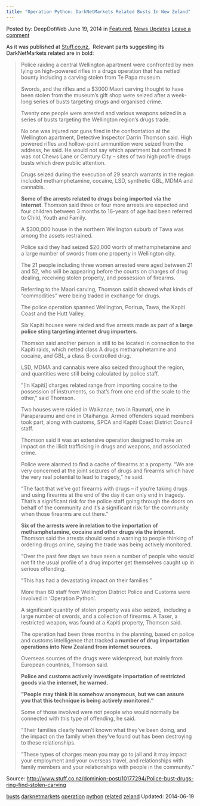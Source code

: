 ```yaml
---
title: "Operation Python: DarkNetMarkets Related Busts In New Zeland"
---
```


<article class="post-listing post-6108 post type-post status-publish format-standard has-post-thumbnail hentry  tag-busts tag-darknetmarkets tag-operation tag-python tag-zeland">
Posted by: DeepDotWeb
<span>June 19, 2014</span>
<span>in <a href="https://www.deepdotweb.com/category/deepdot-news/" rel="category tag">Featured</a>, <a href="https://www.deepdotweb.com/category/news-updates/" rel="category tag">News Updates</a></span>
<a href="/2014/06/19/operation-python-darknetmarkets-related-busts-new-zeland/#respond">Leave a comment</a></span>
</p>
<div class="clear"></div>
<div class="entry">
<p>As it was published at <a href="http://www.stuff.co.nz/dominion-post/10177294/Police-bust-drugs-ring-find-stolen-carving">Stuff.co.nz</a>,  Relevant parts suggesting its DarkNetMarkets related are in bold:</p>
<blockquote><p>Police raiding a central Wellington apartment were confronted by men lying on high-powered rifles in a drugs operation that has netted bounty including a carving stolen from Te Papa museum.</p>
<p>Swords, and the rifles and a $3000 Maori carving thought to have been stolen from the museum&#8217;s gift shop were seized after a week-long series of busts targeting drugs and organised crime.</p>
<p>Twenty one people were arrested and various weapons seized in a series of busts targeting the Wellington region&#8217;s drugs trade.</p>
<p>No one was injured nor guns fired in the confrontation at the Wellington apartment, Detective Inspector Darrin Thomson said. High powered rifles and hollow-point ammunition were seized from the address, he said. He would not say which apartment but confirmed it was not Chews Lane or Century City &#8211; sites of two high profile drugs busts which drew public attention.</p>
<p>Drugs seized during the execution of 29 search warrants in the region included methamphetamine, cocaine, LSD, synthetic GBL, MDMA and cannabis.</p>
<p><strong>Some of the arrests related to drugs being imported via the internet</strong>. Thomson said three or four more arrests are expected and four children between 3 months to 16-years of age had been referred to Child, Youth and Family.</p>
<p>A $300,000 house in the northern Wellington suburb of Tawa was among the assets restrained.</p>
<p>Police said they had seized $20,000 worth of methamphetamine and a large number of swords from one property in Wellington city.</p>
<p>The 21 people including three women arrested were aged between 21 and 52, who will be appearing before the courts on charges of drug dealing, receiving stolen property, and possession of firearms.</p>
<p>Referring to the Maori carving, Thomson said it showed what kinds of &#8220;commodities&#8221; were being traded in exchange for drugs.</p>
<p>The police operation spanned Wellington, Porirua, Tawa, the Kapiti Coast and the Hutt Valley.</p>
<p>Six Kapiti houses were raided and five arrests made as part of a <strong>large police sting targeting internet drug importers.</strong></p>
<p>Thomson said another person is still to be located in connection to the Kapiti raids, which netted class A drugs methamphetamine and cocaine, and GBL, a class B-controlled drug.</p>
<p>LSD, MDMA and cannabis were also seized throughout the region, and quantities were still being calculated by police staff.</p>
<p>&#8221;[In Kapiti] charges related range from importing cocaine to the possession of instruments, so that&#8217;s from one end of the scale to the other,&#8221; said Thomson.</p>
<p>Two houses were raided in Waikanae, two in Raumati, one in Paraparaumu and one in Otaihanga. Armed offenders squad members took part, along with customs, SPCA and Kapiti Coast District Council staff.</p>
<p>Thomson said it was an extensive operation designed to make an impact on the illicit trafficking in drugs and weapons, and associated crime.</p>
<p>Police were alarmed to find a cache of firearms at a property. &#8220;We are very concerned at the joint seizures of drugs and firearms which have the very real potential to lead to tragedy,&#8221; he said.</p>
<p>&#8220;The fact that we&#8217;ve got firearms with drugs &#8211; if you&#8217;re taking drugs and using firearms at the end of the day it can only end in tragedy. That&#8217;s a significant risk for the police staff going through the doors on behalf of the community and it&#8217;s a significant risk for the community when those firearms are out there.&#8221;</p>
<p><strong>Six of the arrests were in relation to the importation of methamphetamine, cocaine and other drugs via the internet</strong>. Thomson said the arrests should send a warning to people thinking of ordering drugs online, saying the trade was being actively monitored.</p>
<p>&#8220;Over the past few days we have seen a number of people who would not fit the usual profile of a drug importer get themselves caught up in serious offending.</p>
<p>&#8220;This has had a devastating impact on their families.&#8221;</p>
<p>More than 60 staff from Wellington District Police and Customs were involved in &#8216;Operation Python&#8217;.</p>
<p>A significant quantity of stolen property was also seized,  including a large number of swords, and a collection of firearms. A Taser, a restricted weapon, was found at a Kapiti property, Thomson said.</p>
<p>The operation had been three months in the planning, based on police and customs intelligence that tracked a<strong> number of drug importation operations into New Zealand from internet sources. </strong></p>
<p>Overseas sources of the drugs were widespread, but mainly from European countries, Thomson said.</p>
<p><strong>Police and customs actively investigate importation of restricted goods via the internet, he warned. </strong></p>
<p><strong>&#8221;People may think it is somehow anonymous, but we can assure you that this technique is being actively monitored.&#8221; </strong></p>
<p>Some of those involved were not people who would normally be connected with this type of offending, he said.</p>
<p>&#8221;Their families clearly haven&#8217;t known what they&#8217;ve been doing, and the impact on the family when they&#8217;ve found out has been destroying to those relationships.</p>
<p>&#8221;These types of charges mean you may go to jail and it may impact your employment and your overseas travel, and relationships with family members and your relationships with people in the community.&#8221;</p></blockquote>
<p>Source: <a href="http://www.stuff.co.nz/dominion-post/10177294/Police-bust-drugs-ring-find-stolen-carving" target="_blank">http://www.stuff.co.nz/dominion-post/10177294/Police-bust-drugs-ring-find-stolen-carving</a></p>
</div>
<a href="https://www.deepdotweb.com/tag/busts/" rel="tag">busts</a> <a href="https://www.deepdotweb.com/tag/darknetmarkets/" rel="tag">darknetmarkets</a> <a href="https://www.deepdotweb.com/tag/operation/" rel="tag">operation</a> <a href="https://www.deepdotweb.com/tag/python/" rel="tag">python</a> <a href="https://www.deepdotweb.com/tag/related/" rel="tag">related</a> <a href="https://www.deepdotweb.com/tag/zeland/" rel="tag">zeland</a></span> 
Updated: 2014-06-19
    
